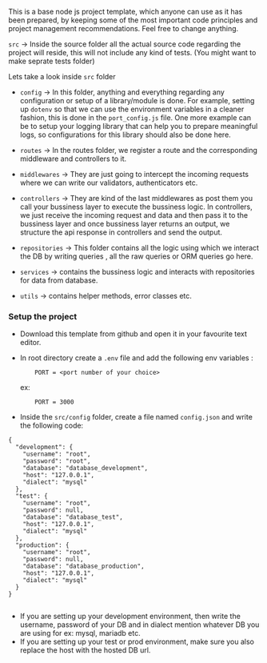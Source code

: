 This is a base node js project template, which anyone can use as it has been prepared, by keeping some of the most important code principles and project management recommendations. Feel free to change anything.


`src` -> Inside the source folder all the actual source code regarding the project will reside, this will not include any kind of tests. (You might want to make seprate tests folder)


Lets take a look inside `src` folder 

- `config` -> In this folder, anything and everything regarding any configuration or setup of a library/module is done. For example, setting up `dotenv` so that we can use the environment variables in a cleaner fashion, this is done in the `port_config.js` file. One more example can be to setup your logging library that can help you to prepare meaningful logs, so configurations for this library should also be done here.

- `routes` -> In the routes folder, we register a route and the corresponding middleware and controllers to it. 

- `middlewares` -> They are just going to intercept the incoming requests where we can write our validators, authenticators etc.

- `controllers` -> They are kind of the last middlewares as post them you call your bussiness layer to execute the bussiness logic. In controllers, we just receive the incoming request and data and then pass it to the bussiness layer and once bussiness layer returns an output, we structure the api response in controllers and send the output.  

- `repositories` -> This folder contains all the logic using which we interact the DB by writing queries , all the raw queries or ORM queries go here.

- `services` -> contains the bussiness logic and interacts with repositories for data from database.

- `utils` -> contains helper methods, error classes etc. 


### Setup the project

- Download this template from github and open it in your favourite text editor.
- In root directory create a `.env` file and add the following env variables :
    ```
        PORT = <port number of your choice>
    ```

    ex:
    ```
        PORT = 3000
    ```

- Inside the `src/config` folder, create a file named `config.json` and write the following code:

```
{
  "development": {
    "username": "root",
    "password": "root",
    "database": "database_development",
    "host": "127.0.0.1",
    "dialect": "mysql"
  },
  "test": {
    "username": "root",
    "password": null,
    "database": "database_test",
    "host": "127.0.0.1",
    "dialect": "mysql"
  },
  "production": {
    "username": "root",
    "password": null,
    "database": "database_production",
    "host": "127.0.0.1",
    "dialect": "mysql"
  }
}


```

- If you are setting up your development environment, then write the username, password of your DB and in dialect mention whatever DB you are using for ex: mysql, mariadb etc.
- If you are setting up your test or prod environment, make sure you also replace the host with the hosted DB url. 

